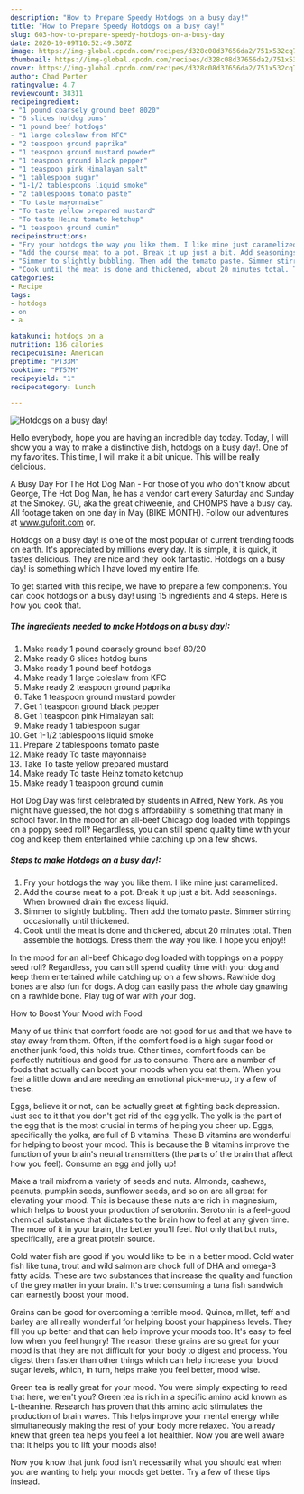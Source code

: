 ```yaml
---
description: "How to Prepare Speedy Hotdogs on a busy day!"
title: "How to Prepare Speedy Hotdogs on a busy day!"
slug: 603-how-to-prepare-speedy-hotdogs-on-a-busy-day
date: 2020-10-09T10:52:49.307Z
image: https://img-global.cpcdn.com/recipes/d328c08d37656da2/751x532cq70/hotdogs-on-a-busy-day-recipe-main-photo.jpg
thumbnail: https://img-global.cpcdn.com/recipes/d328c08d37656da2/751x532cq70/hotdogs-on-a-busy-day-recipe-main-photo.jpg
cover: https://img-global.cpcdn.com/recipes/d328c08d37656da2/751x532cq70/hotdogs-on-a-busy-day-recipe-main-photo.jpg
author: Chad Porter
ratingvalue: 4.7
reviewcount: 38311
recipeingredient:
- "1 pound coarsely ground beef 8020"
- "6 slices hotdog buns"
- "1 pound beef hotdogs"
- "1 large coleslaw from KFC"
- "2 teaspoon ground paprika"
- "1 teaspoon ground mustard powder"
- "1 teaspoon ground black pepper"
- "1 teaspoon pink Himalayan salt"
- "1 tablespoon sugar"
- "1-1/2 tablespoons liquid smoke"
- "2 tablespoons tomato paste"
- "To taste mayonnaise"
- "To taste yellow prepared mustard"
- "To taste Heinz tomato ketchup"
- "1 teaspoon ground cumin"
recipeinstructions:
- "Fry your hotdogs the way you like them. I like mine just caramelized."
- "Add the course meat to a pot. Break it up just a bit. Add seasonings. When browned drain the excess liquid."
- "Simmer to slightly bubbling. Then add the tomato paste. Simmer stirring occasionally until thickened."
- "Cook until the meat is done and thickened, about 20 minutes total. Then assemble the hotdogs. Dress them the way you like. I hope you enjoy!!"
categories:
- Recipe
tags:
- hotdogs
- on
- a

katakunci: hotdogs on a 
nutrition: 136 calories
recipecuisine: American
preptime: "PT33M"
cooktime: "PT57M"
recipeyield: "1"
recipecategory: Lunch

---
```



![Hotdogs on a busy day!](https://img-global.cpcdn.com/recipes/d328c08d37656da2/751x532cq70/hotdogs-on-a-busy-day-recipe-main-photo.jpg)

Hello everybody, hope you are having an incredible day today. Today, I will show you a way to make a distinctive dish, hotdogs on a busy day!. One of my favorites. This time, I will make it a bit unique. This will be really delicious.

A Busy Day For The Hot Dog Man - For those of you who don&#39;t know about George, The Hot Dog Man, he has a vendor cart every Saturday and Sunday at the Smokey. GU, aka the great chiweenie, and CHOMPS have a busy day. All footage taken on one day in May (BIKE MONTH). Follow our adventures at www.guforit.com or.

Hotdogs on a busy day! is one of the most popular of current trending foods on earth. It's appreciated by millions every day. It is simple, it is quick, it tastes delicious. They are nice and they look fantastic. Hotdogs on a busy day! is something which I have loved my entire life.


To get started with this recipe, we have to prepare a few components. You can cook hotdogs on a busy day! using 15 ingredients and 4 steps. Here is how you cook that.

<!--inarticleads1-->

##### The ingredients needed to make Hotdogs on a busy day!:

1. Make ready 1 pound coarsely ground beef 80/20
1. Make ready 6 slices hotdog buns
1. Make ready 1 pound beef hotdogs
1. Make ready 1 large coleslaw from KFC
1. Make ready 2 teaspoon ground paprika
1. Take 1 teaspoon ground mustard powder
1. Get 1 teaspoon ground black pepper
1. Get 1 teaspoon pink Himalayan salt
1. Make ready 1 tablespoon sugar
1. Get 1-1/2 tablespoons liquid smoke
1. Prepare 2 tablespoons tomato paste
1. Make ready To taste mayonnaise
1. Take To taste yellow prepared mustard
1. Make ready To taste Heinz tomato ketchup
1. Make ready 1 teaspoon ground cumin


Hot Dog Day was first celebrated by students in Alfred, New York. As you might have guessed, the hot dog&#39;s affordability is something that many in school favor. In the mood for an all-beef Chicago dog loaded with toppings on a poppy seed roll? Regardless, you can still spend quality time with your dog and keep them entertained while catching up on a few shows. 

<!--inarticleads2-->

##### Steps to make Hotdogs on a busy day!:

1. Fry your hotdogs the way you like them. I like mine just caramelized.
1. Add the course meat to a pot. Break it up just a bit. Add seasonings. When browned drain the excess liquid.
1. Simmer to slightly bubbling. Then add the tomato paste. Simmer stirring occasionally until thickened.
1. Cook until the meat is done and thickened, about 20 minutes total. Then assemble the hotdogs. Dress them the way you like. I hope you enjoy!!


In the mood for an all-beef Chicago dog loaded with toppings on a poppy seed roll? Regardless, you can still spend quality time with your dog and keep them entertained while catching up on a few shows. Rawhide dog bones are also fun for dogs. A dog can easily pass the whole day gnawing on a rawhide bone. Play tug of war with your dog. 

How to Boost Your Mood with Food


Many of us think that comfort foods are not good for us and that we have to stay away from them. Often, if the comfort food is a high sugar food or another junk food, this holds true. Other times, comfort foods can be perfectly nutritious and good for us to consume. There are a number of foods that actually can boost your moods when you eat them. When you feel a little down and are needing an emotional pick-me-up, try a few of these.

Eggs, believe it or not, can be actually great at fighting back depression. Just see to it that you don't get rid of the egg yolk. The yolk is the part of the egg that is the most crucial in terms of helping you cheer up. Eggs, specifically the yolks, are full of B vitamins. These B vitamins are wonderful for helping to boost your mood. This is because the B vitamins improve the function of your brain's neural transmitters (the parts of the brain that affect how you feel). Consume an egg and jolly up!

Make a trail mixfrom a variety of seeds and nuts. Almonds, cashews, peanuts, pumpkin seeds, sunflower seeds, and so on are all great for elevating your mood. This is because these nuts are rich in magnesium, which helps to boost your production of serotonin. Serotonin is a feel-good chemical substance that dictates to the brain how to feel at any given time. The more of it in your brain, the better you'll feel. Not only that but nuts, specifically, are a great protein source.

Cold water fish are good if you would like to be in a better mood. Cold water fish like tuna, trout and wild salmon are chock full of DHA and omega-3 fatty acids. These are two substances that increase the quality and function of the grey matter in your brain. It's true: consuming a tuna fish sandwich can earnestly boost your mood. 

Grains can be good for overcoming a terrible mood. Quinoa, millet, teff and barley are all really wonderful for helping boost your happiness levels. They fill you up better and that can help improve your moods too. It's easy to feel low when you feel hungry! The reason these grains are so great for your mood is that they are not difficult for your body to digest and process. You digest them faster than other things which can help increase your blood sugar levels, which, in turn, helps make you feel better, mood wise.

Green tea is really great for your mood. You were simply expecting to read that here, weren't you? Green tea is rich in a specific amino acid known as L-theanine. Research has proven that this amino acid stimulates the production of brain waves. This helps improve your mental energy while simultaneously making the rest of your body more relaxed. You already knew that green tea helps you feel a lot healthier. Now you are well aware that it helps you to lift your moods also!

Now you know that junk food isn't necessarily what you should eat when you are wanting to help your moods get better. Try  a few  of  these  tips  instead.

